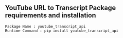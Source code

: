 ## YouTube URL to Transcript Package requirements and installation
```
Package Name : youtube_transcript_api
Runtime Command : pip install youtube_transcript_api

```